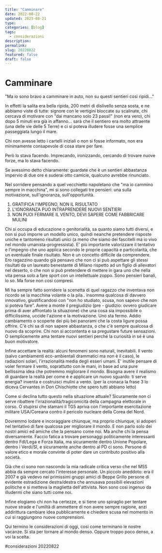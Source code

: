 ```yaml
---
title: "Camminare"
date: 2022-08-22
updated: 2023-08-21
type: 
categories: [blog]
tags:
  - considerazioni
description: 
permalink: 
slug: 20220822
featured: false
draft: false
---
```

# Camminare

"Ma io sono bravo a camminare in auto, non su questi sentieri così ripidi..."

In effetti la salita era bella ripida, 200 metri di dislivello senza sosta, e ne abbiamo viste di tutte: signore con le vertigini bloccate su scalinate, chi cercava di motivare con "dai mancano solo 23 passi!" (non era vero), chi dopo 5 minuti era già in affanno... sarà che il sentiero era molto attraente (una delle vie delle 5 Terre) e ci si poteva illudere fosse una semplice passeggiata lungo il mare.

Chi non avesse letto i cartelli iniziali o non si fosse informato, non era minimamente consapevole di cosa stare per fare.

Però lo stava facendo. Imprecando, ironizzando, cercando di trovare nuove forze, ma lo stava facendo.

Se avessimo detto chiaramente: guardate che è un sentieri abbastanza impervio di due ore e suderai otto camicie, qualcuno avrebbe rinunciato.

Nel sorridere pensando a quel vecchietto napoletano che "ma io cammino sempre in macchina", mi si sono collegati tre pensieri: una sulla motivazione, sull'ignoranza, sull'opportunità.

1. GRATIFICA l'IMPEGNO, NON IL RISULTATO
2. L'IGNORANZA PUÒ INTRAPRENDERE NUOVI SENTIERI
3. NON PUOI FERMARE IL VENTO, DEVI SAPERE COME FABBRICARE MULINI

Chi si occupa di educazione o genitorialità, sa quanto siamo tutti diversi, e non si può imporre un modello unico, quindi neanche pretendere risposte uniche e tantomeno risultati unici (a meno che siamo dei fascitelli ma io vivo nel mondo umanista-progressista).
E' più importante valorizzare il tentativo e l'impegno che uno applica secondo le proprie capacità e particolarità, che un eventuale finale risultato.
Non è un concetto difficile da comprendere. Ero ragazzino quando già pensavo che non ci si può aspettare gli stessi risultati da un laureato benestante di Milano rispetto ad un figlio di allevatori nel deserto, o che non si può pretendere di mettere in gara uno che nella vita pensa solo a fare sport con un intellettuale zoppo. Sono pensieri banali, lo so. Ma forse non così compresi.

Mi ha sempre fatto sorridere la scenetta di quel ragazzo che inventava non ricordo se la macchina volante o la pila.. insomma qualcosa di davvero innovativo, giustificandosi con "non ho studiato, scusa, non sapevo che non si poteva fare".
Avere a monte il pregiudizio (pre - giudizio: ovvero giudicare prima di aver affrontato la situazione) che una cosa sia impossibile o difficilissima, uccide l'azione e la motivazione. Uno sta fermo. Addio cambiamento o scoperte dei più bei panorami che la costa ligure possa offrire.
C'è chi sa di non sapere abbastanza, o che c'è sempre qualcosa di nuovo da scoprire. Chi non si accontenta e sa pregustare future sensazioni. O semplicemente ama tentare nuovi sentieri perché la curiosità in sé è una buon motivatore.

Infine accettare la realtà: alcuni fenomeni sono naturali, inevitabili.
Il vento (salvo cambiamenti eco-ambientali drammatici ma non è il caso), le radiazioni solari, l'irrazionalità media degli esseri umani.
E' inutile pensare di voler fermare il vento, soprattutto con le mani, in base ad una pure bellissima idea che potremmo migliorare il mondo. 
Bisogna avere il realismo di guardare la realtà per come è e applicare un nuovo sguardo: ti serve energia? inventa e costruisci mulini a vento.
(per la cronaca la frase 3 lo diceva Cervantes in Don Chischiotte che spero tutti abbiano letto)

Come si declina tutto questo nella situazione attuale?
Sicuramente non ci serve ribattere l'irrazionalità/tragicomicità della campagna elettorale in corso.
O stupirsi che stamani il TG5 apriva con l'importante esercitazione militare USA/Coreana contro il pericolo nucleare della Corea del Nord.

Dovremmo lodare e incoraggiare chiunque, ma proprio chiunque, si adoperi nel tentativo di fare qualcosa per migliorare il mondo. E non parlo solo dei nostri amici ed amiche che la pensano come noi. Ma anche chi la pensa diversamente.
Faccio fatica a trovare personaggi politicamente interessanti dentro FdI/Lega e Forza Italia, ma sicuramente dentro Unione Popolare, dentro i Verdi/SI, e sicuramente anche dentro al PD ci sono. Persone di valore etico e morale convinte di poter dare un contributo positivo alla società.

Già che ci sono non nascondo la mia radicale critica verso che nel M5S abbia da sempre cercato l'interesse personale. Un piccolo aneddoto: era il 2007 e già vedevo nei primissimi gruppi amici di Beppe Grillo persone di evidente estradizione destra/destra che annusava possibili elevazioni politiche e si metteva la maglietta dell'attivista. Non sono così ingenuo da illudermi che siano tutti come noi.

Infine elogiamo chi non ha certezze, e si tiene uno spiraglio per tentare nuove strade e l'umiltà di ammettere di non avere sempre ragione, anzi addirittura cambiare idea pubblicamente e chiedere scusa nel momento in cui si raggiungono nuove comprensioni.

Qui termino le considerazioni di oggi, così come terminano le nostre vacanze. Si sta per tornare al mondo denso. Oppure troppo poco denso, a voi la scelta.

#considerazioni 20220822